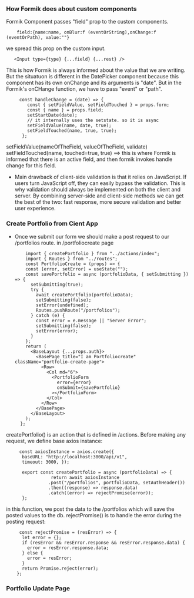 ### How Formik does about custom components

Formik Component passes "field" prop to the custom components. 

        field:{name:name, onBlur:f (eventOrString),onChange:f (eventOrPath), value:""}
        
 we spread this prop on the custom input.
 
       <Input type={type} {...field} {...rest} />
 
 This is how Formik is always informed about the value that we are writing. But the situatuon is different in the DatePicker component because this component has its own onChange and its arguments is "date". But in the Formik's onCHange function, we have to pass "event" or "path".
 
         const handleChange = (date) => {
            const { setFieldValue, setFieldTouched } = props.form;
            const { name } = props.field;
            setStartDate(date);
            // it internally uses the setstate. so it is async
            setFieldValue(name, date, true);
            setFieldTouched(name, true, true);
          };
          
  setFieldValue(nameOfTheField, valueOfTheField, validate)
  setFieldTouched(name, touched=true, true) ==> this is where Formik is informed that there is an active field, and then formik invokes handle change for this field.
  
  - Main drawback of client-side validation is that it relies on JavaScript. If users turn JavaScript off, they can easily bypass the validation. This is why validation should always be implemented on both the client and server. By combining server-side and client-side methods we can get the best of the two: fast response, more secure validation and better user experience.
  
### Create Portfolio from Cient App

- Once we submit our form we should make a post request to our /portfolios route. in /portfoliocreate page
 
          import { createPortfolio } from "../actions/index";
          import { Routes } from "../routes";
          const PortfolioCreate = (props) => {
          const [error, setError] = useState("");
          const savePortfolio = async (portfolioData, { setSubmitting }) => {
            setSubmitting(true);
            try {
              await createPortfolio(portfolioData);
              setSubmitting(false);
              setError(undefined);
              Routes.pushRoute("/portfolios");
            } catch (e) {
              const error = e.message || "Server Error";
              setSubmitting(false);
              setError(error);
            }
          };
          return (
            <BaseLayout {...props.auth}>
              <BasePage title="I am Portfoliocreate" className="portfolio-create-page">
                <Row>
                  <Col md="6">
                    <PortfolioForm
                      error={error}
                      onSubmit={savePortfolio}
                    ></PortfolioForm>
                  </Col>
                </Row>
              </BasePage>
            </BaseLayout>
          );
        };
 
 createPortfolio() is an action that is defined in /actions. Before making any request, we define base axios instance:
 
         const axiosInstance = axios.create({
          baseURL: "http://localhost:3000/api/v1",
          timeout: 3000, });
          
          export const createPortfolio = async (portfolioData) => {
                     return await axiosInstance
                    .post("/portfolios", portfolioData, setAuthHeader())
                    .then((response) => response.data)
                    .catch((error) => rejectPromise(error));
          };
 in this function, we post the data to the /portfolios which will save the posted values to the db. rejectPromise() is to handle the error during the posting request:
 
         const rejectPromise = (resError) => {
          let error = {};
          if (resError && resError.response && resError.response.data) {
            error = resError.response.data;
          } else {
            error = resError;
          }
          return Promise.reject(error);
        };

### Portfolio Update Page
